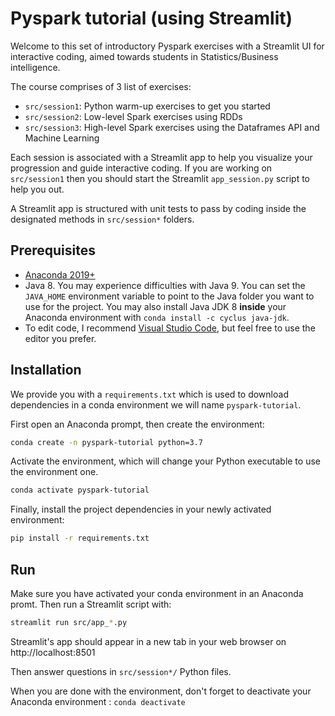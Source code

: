 # Pyspark tutorial (using Streamlit)

Welcome to this set of introductory Pyspark exercises with a Streamlit UI for interactive coding, aimed towards students in Statistics/Business intelligence.

The course comprises of 3 list of exercises:

- `src/session1`: Python warm-up exercises to get you started
- `src/session2`: Low-level Spark exercises using RDDs
- `src/session3`: High-level Spark exercises using the Dataframes API and Machine Learning

Each session is associated with a Streamlit app to help you visualize your progression and guide interactive coding. If you are working on `src/session1` then you should start the Streamlit `app_session.py` script to help you out.

A Streamlit app is structured with unit tests to pass by coding inside the designated methods in `src/session*` folders.

## Prerequisites

- [Anaconda 2019+](https://www.anaconda.com/download/)
- Java 8. You may experience difficulties with Java 9. You can set the `JAVA_HOME` environment variable to point to the Java folder you want to use for the project. You may also install Java JDK 8 **inside** your Anaconda environment with `conda install -c cyclus java-jdk`.
- To edit code, I recommend [Visual Studio Code](https://code.visualstudio.com/), but feel free to use the editor you prefer.

## Installation

We provide you with a `requirements.txt` which is used to download dependencies in a conda environment we will name `pyspark-tutorial`.

First open an Anaconda prompt, then create the environment:

```sh
conda create -n pyspark-tutorial python=3.7
```

Activate the environment, which will change your Python executable to use the environment one.

```sh
conda activate pyspark-tutorial
```

Finally, install the project dependencies in your newly activated environment:

```sh
pip install -r requirements.txt
```

## Run

Make sure you have activated your conda environment in an Anaconda promt. Then run a Streamlit script with:

```sh
streamlit run src/app_*.py
```

Streamlit's app should appear in a new tab in your web browser on http://localhost:8501

Then answer questions in `src/session*/` Python files.

When you are done with the environment, don't forget to deactivate your Anaconda environment : `conda deactivate`
